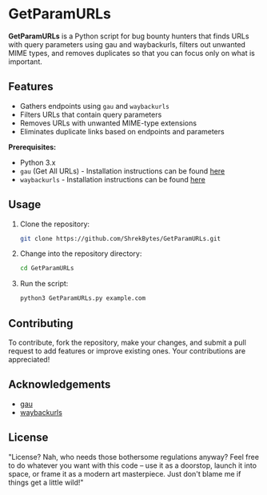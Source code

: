 # GetParamURLs

**GetParamURLs** is a Python script for bug bounty hunters that finds URLs with query parameters using gau and waybackurls, filters out unwanted MIME types, and removes duplicates so that you can focus only on what is important.

## Features

- Gathers endpoints using `gau` and `waybackurls`
- Filters URLs that contain query parameters
- Removes URLs with unwanted MIME-type extensions
- Eliminates duplicate links based on endpoints and parameters

**Prerequisites:**

* Python 3.x
* `gau` (Get All URLs) - Installation instructions can be found [here](https://github.com/lc/gau)
* `waybackurls` - Installation instructions can be found [here](https://github.com/tomnomnom/waybackurls)

## Usage

1. Clone the repository:

    ```sh
    git clone https://github.com/ShrekBytes/GetParamURLs.git
    ```

2. Change into the repository directory:

    ```sh
    cd GetParamURLs
    ```

3. Run the script:

    ```sh
    python3 GetParamURLs.py example.com
    ```

## Contributing

To contribute, fork the repository, make your changes, and submit a pull request to add features or improve existing ones. Your contributions are appreciated!

## Acknowledgements

- [gau](https://github.com/lc/gau)
- [waybackurls](https://github.com/tomnomnom/waybackurls)

## License

"License? Nah, who needs those bothersome regulations anyway? Feel free to do whatever you want with this code – use it as a doorstop, launch it into space, or frame it as a modern art masterpiece. Just don't blame me if things get a little wild!"

